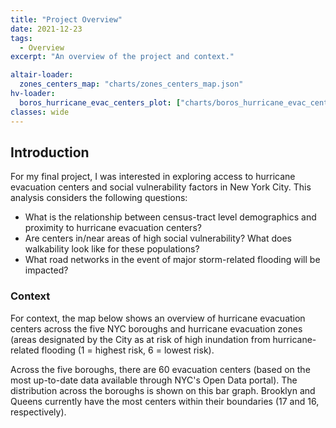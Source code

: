 ```yaml
---
title: "Project Overview"
date: 2021-12-23
tags:
  - Overview
excerpt: "An overview of the project and context."

altair-loader:
  zones_centers_map: "charts/zones_centers_map.json"
hv-loader:
  boros_hurricane_evac_centers_plot: ["charts/boros_hurricane_evac_centers_plot.html", "800", "800"] # second argument is the height
classes: wide
---
```

## Introduction
For my final project, I was interested in exploring access to hurricane evacuation centers and social vulnerability factors in New York City. This analysis considers the following questions:
* What is the relationship between census-tract level demographics and proximity to hurricane
evacuation centers?
* Are centers in/near areas of high social vulnerability? What does walkability look like for these populations?
* What road networks in the event of major storm-related flooding will be impacted?

### Context
For context, the map below shows an overview of hurricane evacuation centers across the five NYC boroughs and hurricane evacuation zones (areas designated by the City as at risk of high inundation from hurricane-related flooding (1 = highest risk, 6 = lowest risk).
<div id="zones_centers_map"></div>

Across the five boroughs, there are 60 evacuation centers (based on the most up-to-date data available through NYC's Open Data portal). The distribution across the boroughs is shown on this bar graph. Brooklyn and Queens currently have the most centers within their boundaries (17 and 16, respectively).
<div id="boros_hurricane_evac_centers_plot"></div>


